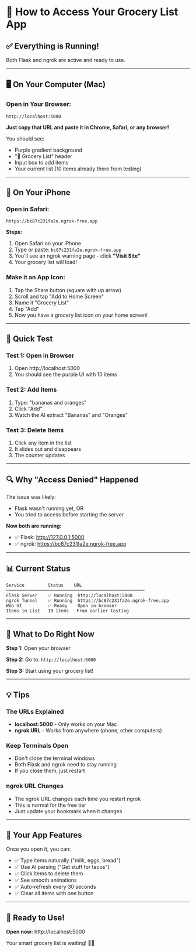 # 🎯 How to Access Your Grocery List App

## ✅ Everything is Running!

Both Flask and ngrok are active and ready to use.

---

## 🖥️ On Your Computer (Mac)

### Open in Your Browser:
```
http://localhost:5000
```

**Just copy that URL and paste it in Chrome, Safari, or any browser!**

You should see:
- Purple gradient background
- "🛒 Grocery List" header
- Input box to add items
- Your current list (10 items already there from testing)

---

## 📱 On Your iPhone

### Open in Safari:
```
https://bc87c231fa2e.ngrok-free.app
```

**Steps:**
1. Open Safari on your iPhone
2. Type or paste: `bc87c231fa2e.ngrok-free.app`
3. You'll see an ngrok warning page - click **"Visit Site"**
4. Your grocery list will load!

### Make it an App Icon:
1. Tap the Share button (square with up arrow)
2. Scroll and tap "Add to Home Screen"
3. Name it "Grocery List"
4. Tap "Add"
5. Now you have a grocery list icon on your home screen!

---

## 🧪 Quick Test

### Test 1: Open in Browser
1. Open http://localhost:5000
2. You should see the purple UI with 10 items

### Test 2: Add Items
1. Type: "bananas and oranges"
2. Click "Add"
3. Watch the AI extract "Bananas" and "Oranges"

### Test 3: Delete Items
1. Click any item in the list
2. It slides out and disappears
3. The counter updates

---

## 🔍 Why "Access Denied" Happened

The issue was likely:
- Flask wasn't running yet, OR
- You tried to access before starting the server

**Now both are running:**
- ✅ Flask: http://127.0.0.1:5000
- ✅ ngrok: https://bc87c231fa2e.ngrok-free.app

---

## 📊 Current Status

```
Service         Status    URL
─────────────────────────────────────────────────────
Flask Server    ✅ Running  http://localhost:5000
ngrok Tunnel    ✅ Running  https://bc87c231fa2e.ngrok-free.app
Web UI          ✅ Ready    Open in browser
Items in List   10 items   From earlier testing
```

---

## 🎯 What to Do Right Now

**Step 1:** Open your browser

**Step 2:** Go to: `http://localhost:5000`

**Step 3:** Start using your grocery list!

---

## 💡 Tips

### The URLs Explained
- **localhost:5000** - Only works on your Mac
- **ngrok URL** - Works from anywhere (phone, other computers)

### Keep Terminals Open
- Don't close the terminal windows
- Both Flask and ngrok need to stay running
- If you close them, just restart

### ngrok URL Changes
- The ngrok URL changes each time you restart ngrok
- This is normal for the free tier
- Just update your bookmark when it changes

---

## 🎨 Your App Features

Once you open it, you can:
- ✅ Type items naturally ("milk, eggs, bread")
- ✅ Use AI parsing ("Get stuff for tacos")
- ✅ Click items to delete them
- ✅ See smooth animations
- ✅ Auto-refresh every 30 seconds
- ✅ Clear all items with one button

---

## 🚀 Ready to Use!

**Open now:** http://localhost:5000

Your smart grocery list is waiting! 🛒✨
